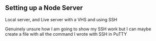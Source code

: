 ## Setting up a Node Server
<p>Local server, and Live server with a VHS and using SSH</p>
 
<p>Genuinely unsure how I am going to show my SSH work but I can maybe create a file with all the command I wrote with SSH in PuTTY</p>
